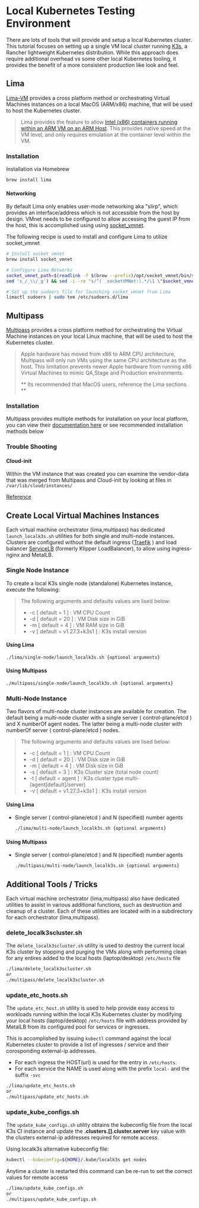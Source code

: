 # Local Kubernetes Testing Environment

There are lots of tools that will provide and setup a local Kubernetes cluster. This tutorial focuses on setting up a single VM local cluster running [K3s](https://k3s.io), a Rancher lightweight Kubernetes distribution. While this approach does require additional overhead vs some other local Kubernetes tooling, it provides the benefit of a more consistent production like look and feel.



## Lima

[Lima-VM](https://lima-vm.io) provides a cross platform method or orchestrating Virtual Machines instances on a local MacOS (ARM/x86) machine, that will be used to host the Kubernetes cluster.

> Lima provides the feature to allow [Intel (x86) containers running within an ARM VM on an ARM Host](https://github.com/lima-vm/lima/blob/master/docs/multi-arch.md#fast-mode-2). This provides native speed at the VM level, and only requires emulation at the container level within the VM.

### Installation

Installation via Homebrew

```bash
brew install lima
```

#### Networking

By default Lima only enables user-mode networking aka "slirp", which provides an interface/address which is not accessible from the host by design. VMnet needs to be configured to allow accessing the guest IP from the host, this is accomplished using using [socket_vmnet](https://github.com/lima-vm/socket_vmnet).

The following recipe is used to install and configure Lima to utilize socket_vmnet

```bash
# Install socket_vmnet
brew install socket_vmnet

# Configure Lima Networks
socket_vmnet_path=$(readlink -f $(brew --prefix)/opt/socket_vmnet/bin/socket_vmnet | \
sed 's_/_\\/_g') && sed -i -re "s/^(  socketVMNet:).*/\1 \"$socket_vmnet_path\"/"  ${HOME}/.lima/_config/networks.yaml

# Set up the sudoers file for launching socket_vmnet from Lima
limactl sudoers | sudo tee /etc/sudoers.d/lima
```



## Multipass

[Multipass](https://multipass.run) provides a cross platform method for orchestrating the Virtual Machine instances on your local Linux machine, that will be used to host the Kubernetes cluster.

> Apple hardware has moved from x86 to ARM CPU architecture, Multipass will only run VMs using the same CPU architecture as the host. This limitation prevents newer Apple hardware from running x86 Virtual Machines to mimic QA,Stage and Production environments. 
>
> ** Its recommended that MacOS users, reference the Lima sections **

### Installation

Multipass provides multiple methods for installation on your local platform, you can view their [documentation here](https://multipass.run/install) or see recommended installation methods below

### Trouble Shooting

#### Cloud-init

Within the VM instance that was created you can examine the vendor-data that was merged from Multipass and Cloud-init by looking at files in `/var/lib/cloud/instances/`

[Reference](https://canonical.com/blog/using-cloud-init-with-multipass)



## Create Local Virtual Machines Instances

Each virtual machine orchestrator (lima,multipass) has dedicated `launch_localk3s.sh` utilities for both single and multi-node instances. Clusters are configured without the default ingress ([Traefik](https://traefik.io/) ) and load balancer [ServiceLB](https://github.com/k3s-io/klipper-lb) (formerly Klipper LoadBalancer), to allow using ingress-nginx and MetalLB.

### Single Node Instance

To create a local K3s single node (standalone) Kubernetes instance, execute the following:

> The following arguments and defaults values are lised below:
>
> * -c [ default = 1 ] : VM CPU Count
> * -d [ default = 20 ] : VM Disk size in GiB
> * -m [ default = 4 ] : VM RAM size in GiB
> * -v [ default = v1.27.3+k3s1 ] : K3s install version

#### Using Lima

```bash
./lima/single-node/launch_localk3s.sh {optional arguments}
```

#### Using Multipass

```bash
./multipass/single-node/launch_localk3s.sh {optional arguments}
```

### Multi-Node Instance

Two flavors of multi-node cluster instances are available for creation. The default being a multi-node cluster with a single server ( control-plane/etcd ) and X numberOf agent nodes. The latter being a multi-node cluster with numberOf server ( control-plane/etcd ) nodes.

> The following arguments and defaults values are lised below:
>
> * -c [ default = 1 ] : VM CPU Count
> * -d [ default = 20 ] : VM Disk size in GiB
> * -m [ default = 4 ] : VM Disk size in GiB
> * -s [ default = 3 ] : K3s Cluster size (total node count)
> * -t [ default = agent ] : K3s cluster type multi-(agent[default]/server)
> * -v [ default = v1.27.3+k3s1 ] : K3s install version

#### Using Lima

* Single server ( control-plane/etcd ) and N (specified) number agents
  ```bash
  ./lima/multi-node/launch_localk3s.sh {optional arguments}
  ```

#### Using Multipass

* Single server ( control-plane/etcd ) and N (specified) number agents
  ```bash
  ./multipass/multi-node/launch_localk3s.sh {optional arguments}
  ```

  

## Additional Tools / Tricks

Each virtual machine orchestrator (lima,multipass) also have dedicated utilities to assist in various additional functions, such as destruction and cleanup of a cluster. Each of these utilities are located with in a subdirectory for each orchestrator (lima,multipass).

### delete_localk3scluster.sh

The `delete_localk3scluster.sh` utility is used to destroy the current local K3s cluster by stopping and purging the VMs along with performing clean for any entires added to the local hosts (laptop/desktop) `/etc/hosts` file

```bash
./lima/delete_localk3scluster.sh
or
./multipass/delete_localk3scluster.sh
```

### update_etc_hosts.sh

The `update_etc_host.sh` utility is used to help provide easy access to workloads running within the local K3s Kubernetes cluster by modifying your local hosts (laptop/desktop) `/etc/hosts` file with address provided by MetalLB from its configured pool for services or ingresses.

This is accomplished by issuing `kubectl` command against the local Kubernetes cluster to provide a list of ingresses / service and their corosponding external-ip addresses. 

* For each ingress the HOST(url) is used for the entry in `/etc/hosts`. 
* For each service the NAME is used along with the prefix `local-` and the suffix `-svc`

```bash
./lima/update_etc_hosts.sh
or
./multipass/update_etc_hosts.sh
```

### update_kube_configs.sh 

The `update_kube_configs.sh` utility obtains the kubeconfig file from the local K3s CI instance and update the **.clusters.[].cluster.server** key value with the clusters external-ip addresses required for remote access.

Using localk3s alternative kubeconfig file:

```bash
kubectl --kubeconfig=${HOME}/.kube/localk3s get nodes
```

Anytime a cluster is restarted this command can be re-run to set the correct values for remote access

```bash
./lima/update_kube_configs.sh
or
./multipass/update_kube_configs.sh
```
